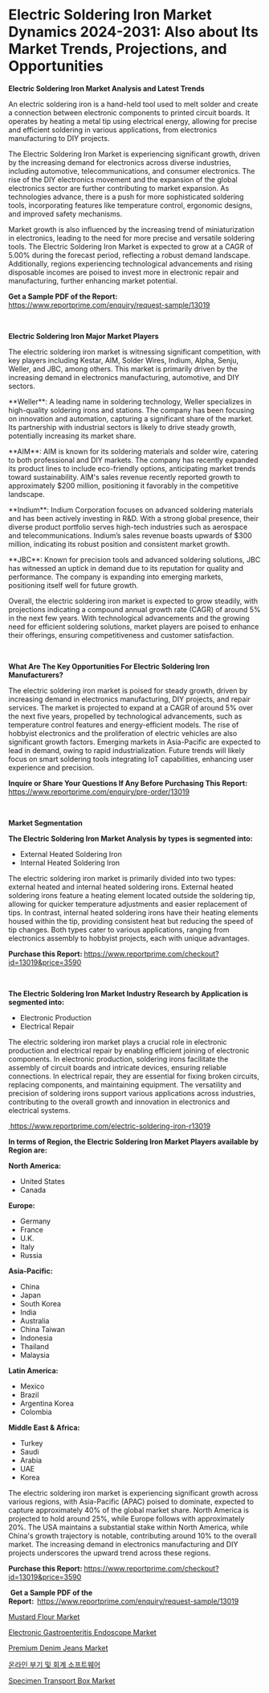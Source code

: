 <p><h1>Electric Soldering Iron Market Dynamics 2024-2031: Also about Its Market Trends, Projections, and Opportunities</h1></p><p><strong>Electric Soldering Iron Market Analysis and Latest Trends</strong></p>
<p><p>An electric soldering iron is a hand-held tool used to melt solder and create a connection between electronic components to printed circuit boards. It operates by heating a metal tip using electrical energy, allowing for precise and efficient soldering in various applications, from electronics manufacturing to DIY projects.</p><p>The Electric Soldering Iron Market is experiencing significant growth, driven by the increasing demand for electronics across diverse industries, including automotive, telecommunications, and consumer electronics. The rise of the DIY electronics movement and the expansion of the global electronics sector are further contributing to market expansion. As technologies advance, there is a push for more sophisticated soldering tools, incorporating features like temperature control, ergonomic designs, and improved safety mechanisms.</p><p>Market growth is also influenced by the increasing trend of miniaturization in electronics, leading to the need for more precise and versatile soldering tools. The Electric Soldering Iron Market is expected to grow at a CAGR of 5.00% during the forecast period, reflecting a robust demand landscape. Additionally, regions experiencing technological advancements and rising disposable incomes are poised to invest more in electronic repair and manufacturing, further enhancing market potential.</p></p>
<p><strong>Get a Sample PDF of the Report:&nbsp;</strong> <a href="https://www.reportprime.com/enquiry/request-sample/13019">https://www.reportprime.com/enquiry/request-sample/13019</a></p>
<p>&nbsp;</p>
<p><strong>Electric Soldering Iron Major Market Players</strong></p>
<p><p>The electric soldering iron market is witnessing significant competition, with key players including Kestar, AIM, Solder Wires, Indium, Alpha, Senju, Weller, and JBC, among others. This market is primarily driven by the increasing demand in electronics manufacturing, automotive, and DIY sectors.</p><p>**Weller**: A leading name in soldering technology, Weller specializes in high-quality soldering irons and stations. The company has been focusing on innovation and automation, capturing a significant share of the market. Its partnership with industrial sectors is likely to drive steady growth, potentially increasing its market share.</p><p>**AIM**: AIM is known for its soldering materials and solder wire, catering to both professional and DIY markets. The company has recently expanded its product lines to include eco-friendly options, anticipating market trends toward sustainability. AIM's sales revenue recently reported growth to approximately $200 million, positioning it favorably in the competitive landscape.</p><p>**Indium**: Indium Corporation focuses on advanced soldering materials and has been actively investing in R&D. With a strong global presence, their diverse product portfolio serves high-tech industries such as aerospace and telecommunications. Indium’s sales revenue boasts upwards of $300 million, indicating its robust position and consistent market growth.</p><p>**JBC**: Known for precision tools and advanced soldering solutions, JBC has witnessed an uptick in demand due to its reputation for quality and performance. The company is expanding into emerging markets, positioning itself well for future growth.</p><p>Overall, the electric soldering iron market is expected to grow steadily, with projections indicating a compound annual growth rate (CAGR) of around 5% in the next few years. With technological advancements and the growing need for efficient soldering solutions, market players are poised to enhance their offerings, ensuring competitiveness and customer satisfaction.</p></p>
<p>&nbsp;</p>
<p><strong>What Are The Key Opportunities For Electric Soldering Iron Manufacturers?</strong></p>
<p><p>The electric soldering iron market is poised for steady growth, driven by increasing demand in electronics manufacturing, DIY projects, and repair services. The market is projected to expand at a CAGR of around 5% over the next five years, propelled by technological advancements, such as temperature control features and energy-efficient models. The rise of hobbyist electronics and the proliferation of electric vehicles are also significant growth factors. Emerging markets in Asia-Pacific are expected to lead in demand, owing to rapid industrialization. Future trends will likely focus on smart soldering tools integrating IoT capabilities, enhancing user experience and precision.</p></p>
<p><strong>Inquire or Share Your Questions If Any Before Purchasing This Report:</strong> <a href="https://www.reportprime.com/enquiry/pre-order/13019">https://www.reportprime.com/enquiry/pre-order/13019</a></p>
<p>&nbsp;</p>
<p><strong>Market Segmentation</strong></p>
<p><strong>The Electric Soldering Iron Market Analysis by types is segmented into:</strong></p>
<p><ul><li>External Heated Soldering Iron</li><li>Internal Heated Soldering Iron</li></ul></p>
<p><p>The electric soldering iron market is primarily divided into two types: external heated and internal heated soldering irons. External heated soldering irons feature a heating element located outside the soldering tip, allowing for quicker temperature adjustments and easier replacement of tips. In contrast, internal heated soldering irons have their heating elements housed within the tip, providing consistent heat but reducing the speed of tip changes. Both types cater to various applications, ranging from electronics assembly to hobbyist projects, each with unique advantages.</p></p>
<p><strong>Purchase this Report:&nbsp;</strong><a href="https://www.reportprime.com/checkout?id=13019&price=3590">https://www.reportprime.com/checkout?id=13019&price=3590</a></p>
<p>&nbsp;</p>
<p><strong>The Electric Soldering Iron Market Industry Research by Application is segmented into:</strong></p>
<p><ul><li>Electronic Production</li><li>Electrical Repair</li></ul></p>
<p><p>The electric soldering iron market plays a crucial role in electronic production and electrical repair by enabling efficient joining of electronic components. In electronic production, soldering irons facilitate the assembly of circuit boards and intricate devices, ensuring reliable connections. In electrical repair, they are essential for fixing broken circuits, replacing components, and maintaining equipment. The versatility and precision of soldering irons support various applications across industries, contributing to the overall growth and innovation in electronics and electrical systems.</p></p>
<p><a href="https://www.reportprime.com/electric-soldering-iron-r13019">&nbsp;https://www.reportprime.com/electric-soldering-iron-r13019</a></p>
<p><strong>In terms of Region, the Electric Soldering Iron Market Players available by Region are:</strong></p>
<p>
    <p> <strong> North America: </strong>
        <ul>
            <li>United States</li>
            <li>Canada</li>
        </ul>
        </p> 
    <p> <strong> Europe: </strong>
        <ul>
            <li>Germany</li>
            <li>France</li>
            <li>U.K.</li>
            <li>Italy</li>
            <li>Russia</li>
        </ul>
        </p> 
    <p> <strong> Asia-Pacific: </strong>
        <ul>
            <li>China</li>
            <li>Japan</li>
            <li>South Korea</li>
            <li>India</li>
            <li>Australia</li>
            <li>China Taiwan</li>
            <li>Indonesia</li>
            <li>Thailand</li>
            <li>Malaysia</li>
        </ul>
        </p> 
    <p> <strong> Latin America: </strong>
        <ul>
            <li>Mexico</li>
            <li>Brazil</li>
            <li>Argentina Korea</li>
            <li>Colombia</li>
        </ul>
        </p> 
    <p> <strong> Middle East & Africa: </strong>
        <ul>
            <li>Turkey</li>
            <li>Saudi</li>
            <li>Arabia</li>
            <li>UAE</li>
            <li>Korea</li>
        </ul>
    </p>
    </p>
<p><p>The electric soldering iron market is experiencing significant growth across various regions, with Asia-Pacific (APAC) poised to dominate, expected to capture approximately 40% of the global market share. North America is projected to hold around 25%, while Europe follows with approximately 20%. The USA maintains a substantial stake within North America, while China's growth trajectory is notable, contributing around 10% to the overall market. The increasing demand in electronics manufacturing and DIY projects underscores the upward trend across these regions.</p></p>
<p><strong>Purchase this Report: </strong><a href="https://www.reportprime.com/checkout?id=13019&price=3590">https://www.reportprime.com/checkout?id=13019&price=3590</a></p>
<p>&nbsp;<strong>Get a Sample PDF of the Report:&nbsp;&nbsp;</strong><a href="https://www.reportprime.com/enquiry/request-sample/13019">https://www.reportprime.com/enquiry/request-sample/13019</a></p>
<p><strong></strong></p>
<p><p><a href="https://medium.com/@jewelmohr25/future-trends-in-global-mustard-flour-market-market-insights-and-analysis-from-2024-to-2031-in-177-486c4625e45c">Mustard Flour Market</a></p><p><a href="https://issuu.com/reportprime-2/docs/electronic-gastroenteritis-endoscop_dadc4e8f236f0a">Electronic Gastroenteritis Endoscope Market</a></p><p><a href="https://www.linkedin.com/pulse/premium-denim-jeans-market-report-product-type-womenmenchildren-w0occ?trackingId=2WyHbVAfSZmFNfaNA9rayw%3D%3D">Premium Denim Jeans Market</a></p><p><a href="https://medium.com/@terina.1/2024%EB%85%84%EB%B6%80%ED%84%B0-2031%EB%85%84%EA%B9%8C%EC%A7%80-%EC%98%88%EC%83%81%EB%90%98%EB%8A%94-%EC%98%A8%EB%9D%BC%EC%9D%B8-%EB%B6%80%EA%B8%B0-%EB%B0%8F-%ED%9A%8C%EA%B3%84-%EC%86%8C%ED%94%84%ED%8A%B8%EC%9B%A8%EC%96%B4-%EC%8B%9C%EC%9E%A5%EC%9D%98-%EC%8B%A0%ED%9D%A5-%EC%8B%9C%EC%9E%A5-%EB%8F%99%ED%96%A5-%EB%B0%8F-%EC%A7%80%EC%97%AD-%EB%B6%84%EC%84%9D-566c1918fd47">온라인 부기 및 회계 소프트웨어</a></p><p><a href="https://github.com/mharielmesa/Market-Research-Report-List-4/blob/main/specimen-transport-box-market.md">Specimen Transport Box Market</a></p></p>